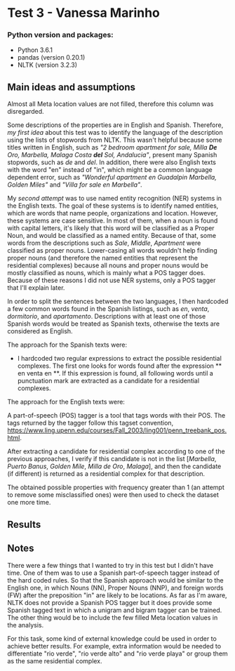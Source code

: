 # Test 3  - Vanessa Marinho

### Python version and packages:

* Python 3.6.1
* pandas (version 0.20.1)
* NLTK (version 3.2.3)

## Main ideas and assumptions

Almost all Meta location values are not filled, therefore this column was disregarded.

Some descriptions of the properties are in English and Spanish. Therefore, *my first idea* about this test was to identify the language of the description using the lists of stopwords from NLTK. This wasn't helpful because some titles written in English, such as *"2 bedroom apartment for sale, Milla **De** Oro, Marbella, Malaga Costa **del** Sol, Andalucia"*, present many Spanish stopwords, such as *de* and *del*. In addition, there were also English texts with the word "en" instead of "in", which might be a common language dependent error, such as *"Wonderful apartment en Guadalpin Marbella, Golden Miles"* and *"Villa for sale en Marbella"*.

My *second attempt* was to use named entity recognition (NER) systems in the English texts. The goal of these systems is to identify named entities, which are words that name people, organizations and location. However, these systems are case sensitive. In most of them, when a noun is found with capital letters, it's likely that this word will be classified as a Proper Noun, and would be classified as a named entity. Because of that, some words from the descriptions such as *Sale*, *Middle*, *Apartment* were classified as proper nouns. Lower-casing all words wouldn't help finding proper nouns (and therefore the named entities that represent the residential complexes) because all nouns and proper nouns would be mostly classified as nouns, which is mainly what a POS tagger does. Because of these reasons I did not use NER systems, only a POS tagger that I'll explain later. 

In order to split the sentences between the two languages, I then hardcoded a few common words found in the Spanish listings, such as *en*, *venta*, *dormitorio*, and *apartamento*. Descriptions with at least one of those Spanish words would be treated as Spanish texts, otherwise the texts are considered as English.

The approach for the Spanish texts were: 

* I hardcoded two regular expressions to extract the possible residential complexes. The first one looks for words found after the expression ** en venta en **. If this expression is found, all following words until a punctuation mark are extracted as a candidate for a residential complexes. 

The approach for the English texts were: 

A part-of-speech (POS) tagger is a tool that tags words with their POS. The tags returned by the tagger follow this tagset convention, https://www.ling.upenn.edu/courses/Fall_2003/ling001/penn_treebank_pos.html.

After extracting a candidate for residential complex according to one of the previous approaches, I verify if this candidate is not in the list [*Marbella*, *Puerto Banus*, *Golden Mile*, *Milla de Oro*, *Malaga*], and then the candidate (if different) is returned as a residential complex for that description.

The obtained possible properties with frequency greater than 1 (an attempt to remove some misclassified ones) were then used to check the dataset one more time.

## Results

## Notes

There were a few things that I wanted to try in this test but I didn't have time. One of them was to use a Spanish part-of-speech tagger instead of the hard coded rules. So that the Spanish approach would be similar to the English one, in which Nouns (NN), Proper Nouns (NNP), and foreign words (FW) after the preposition "in" are likely to be locations. As far as I'm aware, NLTK does not provide a Spanish POS tagger but it does provide some Spanish tagged text in which a unigram and bigram tagger can be trained. The other thing would be to include the few filled Meta location values in the analysis.

For this task, some kind of external knowledge could be used in order to achieve better results. For example, extra information would be needed to differentiate "rio verde", "rio verde alto" and "rio verde playa" or group them as the same residential complex.
